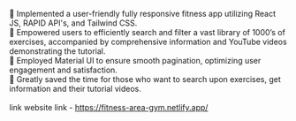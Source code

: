 	Implemented a user-friendly fully responsive fitness app utilizing React JS, RAPID API's, and Tailwind CSS.<br/>
	Empowered users to efficiently search and filter a vast library of 1000’s of exercises, accompanied by comprehensive information and  YouTube videos demonstrating  the tutorial.<br/>
	Employed Material UI to ensure smooth pagination, optimizing user engagement and satisfaction.<br/>
	Greatly saved the time for those who want to search upon exercises, get  information and  their  tutorial videos.<br/>
<br/>
link website link - https://fitness-area-gym.netlify.app/
